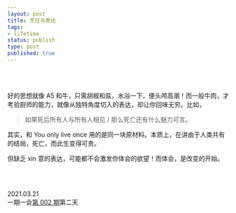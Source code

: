 ```yaml
--- 
layout: post
title: 烹饪与表达
tags: 
- lifetime
status: publish
type: post
published: true
---
```



<br>
<br>
           
           
好的思想就像 A5 和牛，只需胡椒和盐，水浴一下，便头颅高潮！而一般牛肉，才考验厨师的能力，就像从独特角度切入的表达，却让你回味无穷。比如，

> 如果死后所有人与所有人相见 / 那么死亡还有什么魅力可言。

其实，和 You only live once 用的是同一块原材料。本质上，在讲由于人类共有的结局，死亡，而此生变得可贵。

但缺乏 xin 意的表达，可能都不会激发你体会的欲望！而体会，是改变的开始。

<br>
<br>

2021.03.21 <br>
一期一会[第 002 期](https://i.imgur.com/77APfri.png)第二天 <br>





